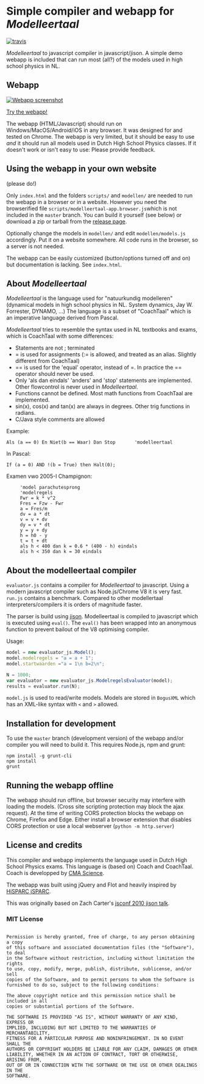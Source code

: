 Simple compiler and webapp for *Modelleertaal*
==========================================

[![travis](https://travis-ci.org/tomkooij/modelleertaal.svg?branch=master)](https://travis-ci.org/tomkooij/modelleertaal)

*Modelleertaal* to javascript compiler in javascript/jison. A simple demo webapp is included that can run most (all?)
of the models used in high school physics in NL.

## Webapp

[![Webapp screenshot](/screenshot.png)](https://tomkooij.github.io/modelleertaal)

[Try the webapp!](https://tomkooij.github.io/modelleertaal)

The webapp (HTML/Javascript) should run on Windows/MacOS/Android/iOS in any browser. It was designed for and tested on Chrome.
The webapp is very limited, but it should be easy to use *and* it should run all models used in Dutch High School Physics classes.
If it doesn't work or isn't easy to use: Please provide feedback.

## Using the webapp in your own website

(please do!)

Only `index.html` and the folders `scripts/` and `modellen/` are needed to run the webapp in a browser or in a website. However
you need the browserified file `scripts/modelleertaal-app.browser.js`which is not included in the `master` branch.
You can build it yourself (see below) or download a zip or tarball from the [release page](https://github.com/tomkooij/modelleertaal/releases).

Optionally change the models in `modellen/` and edit `modellen/models.js` accordingly. Put it on a website somewhere. 
All code runs in the browser, so a server is not needed.

The webapp can be easily customized (button/options turned off and on) but documentation is lacking. See `index.html`.

## About *Modelleertaal*

*Modelleertaal* is the language used for "natuurkundig modelleren"
(dynamical models in high school physics in NL. System dynamics, Jay W. Forrester, DYNAMO, ...)
The language is a subset of "CoachTaal" which is an imperative language derived from Pascal.

*Modelleertaal* tries to resemble the syntax used in NL textbooks and exams, which is CoachTaal with some differences:

 - Statements are not ; terminated
 - = is used for assignments (:= is allowed, and treated as an alias. Slightly different from CoachTaal)
 - == is used for the 'equal' operator, instead of =. In practice the == operator should never be used.
 - Only 'als dan eindals' 'anders' and 'stop' statements are implemented. Other flowcontrol is never used in *Modelleertaal*.
 - Functions cannot be defined. Most math functions from CoachTaal are implemented.
 - sin(x), cos(x) and tan(x) are always in degrees. Other trig functions in radians.
 - C/Java style comments are allowed

Example:
```
Als (a == 0) En Niet(b == Waar) Dan Stop       'modelleertaal
```

In Pascal:
```
If (a = 0) AND !(b = True) then Halt(0);
```

Examen vwo 2005-I Champignon:
```
     'model parachutesprong
     'modelregels
     Fwr = k * v^2
     Fres = Fzw - Fwr
     a = Fres/m
     dv = a * dt
     v = v + dv
     dy = v * dt
     y = y + dy
     h = h0 - y
     t = t + dt
     als h < 400 dan k = 0.6 * (400 - h) eindals
     als h < 350 dan k = 30 eindals
```

## About the modelleertaal compiler

`evaluator.js` contains a compiler for *Modelleertaal* to javascript. Using a modern javascript compiler such as Node.js/Chrome V8 it is very fast. `run.js` contains a benchmark. Compared to other modellertaal interpreters/compilers it is orders of magnitude faster.

The parser is build using [jison](https://github.com/zaach/jison). Modelleertaal is compiled to javascript which is executed using `eval()`. The `eval()` has been wrapped into an anonymous function to prevent bailout of the V8 optimising compiler.

Usage:
```javascript
model = new evaluator_js.Model();
model.modelregels = "a = a + 1";
model.startwaarden ="a = 1\n b=2\n";

N = 1000;
var evaluator = new evaluator_js.ModelregelsEvaluator(model);
results = evaluator.run(N);
```

`model.js` is used to read/write models. Models are stored in `BogusXML` which has an XML-like syntax with `<` and `>` allowed.

## Installation for development

To use the `master` branch (development version) of the webapp and/or compiler you will need to build it. This requires Node.js,
npm and grunt:

```
npm install -g grunt-cli
npm install
grunt
```

## Running the webapp offline

The webapp should run offline, but browser security may interfere with loading the models. (Cross site scripting protection may
block the ajax request). At the time of writing CORS protection blocks the webapp on Chrome, Firefox and Edge. Either install a
browser extension that disables CORS protection or use a local webserver (`python -m http.server`)

## License and credits

This compiler and webapp implements the language used in Dutch High School Physics exams.
This language is (based on) Coach and CoachTaal. Coach is developped by [CMA Science](http://cma-science.nl/).

The webapp was built using jQuery and Flot and heavily inspired by [HiSPARC jSPARC](http://github.com/HiSPARC/jSPARC/).

This was originally based on Zach Carter's [jsconf 2010 jison talk](https://github.com/zaach/zii-jsconf2010-talk).

### MIT License

```Copyright (c) 2017 Tom Kooij

Permission is hereby granted, free of charge, to any person obtaining a copy
of this software and associated documentation files (the "Software"), to deal
in the Software without restriction, including without limitation the rights
to use, copy, modify, merge, publish, distribute, sublicense, and/or sell
copies of the Software, and to permit persons to whom the Software is
furnished to do so, subject to the following conditions:

The above copyright notice and this permission notice shall be included in all
copies or substantial portions of the Software.

THE SOFTWARE IS PROVIDED "AS IS", WITHOUT WARRANTY OF ANY KIND, EXPRESS OR
IMPLIED, INCLUDING BUT NOT LIMITED TO THE WARRANTIES OF MERCHANTABILITY,
FITNESS FOR A PARTICULAR PURPOSE AND NONINFRINGEMENT. IN NO EVENT SHALL THE
AUTHORS OR COPYRIGHT HOLDERS BE LIABLE FOR ANY CLAIM, DAMAGES OR OTHER
LIABILITY, WHETHER IN AN ACTION OF CONTRACT, TORT OR OTHERWISE, ARISING FROM,
OUT OF OR IN CONNECTION WITH THE SOFTWARE OR THE USE OR OTHER DEALINGS IN THE
SOFTWARE.
```
